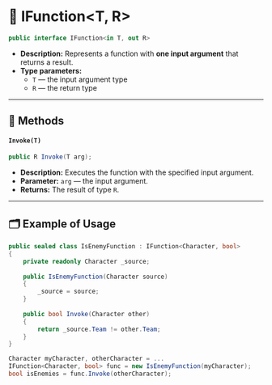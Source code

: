 # 🧩 IFunction&lt;T, R&gt;

```csharp
public interface IFunction<in T, out R>
```

- **Description:** Represents a function with <b>one input argument</b> that returns a result.
- **Type parameters:**
    - `T` — the input argument type
    - `R` — the return type

---

## 🏹 Methods

#### `Invoke(T)`

```csharp
public R Invoke(T arg);
```

- **Description:** Executes the function with the specified input argument.
- **Parameter:** `arg` — the input argument.
- **Returns:** The result of type `R`.

---

## 🗂 Example of Usage

```csharp
public sealed class IsEnemyFunction : IFunction<Character, bool>
{
    private readonly Character _source;
    
    public IsEnemyFunction(Character source) 
    {
        _source = source;  
    } 
    
    public bool Invoke(Character other) 
    {
        return _source.Team != other.Team; 
    } 
}
```

```csharp
Character myCharacter, otherCharacter = ...
IFunction<Character, bool> func = new IsEnemyFunction(myCharacter);
bool isEnemies = func.Invoke(otherCharacter);
```
